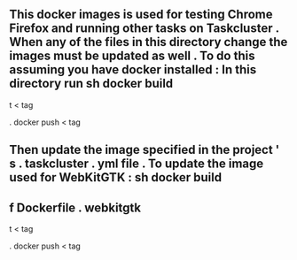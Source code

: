This
docker
images
is
used
for
testing
Chrome
Firefox
and
running
other
tasks
on
Taskcluster
.
When
any
of
the
files
in
this
directory
change
the
images
must
be
updated
as
well
.
To
do
this
assuming
you
have
docker
installed
:
In
this
directory
run
sh
docker
build
-
t
<
tag
>
.
docker
push
<
tag
>
Then
update
the
image
specified
in
the
project
'
s
.
taskcluster
.
yml
file
.
To
update
the
image
used
for
WebKitGTK
:
sh
docker
build
-
f
Dockerfile
.
webkitgtk
-
t
<
tag
>
.
docker
push
<
tag
>
